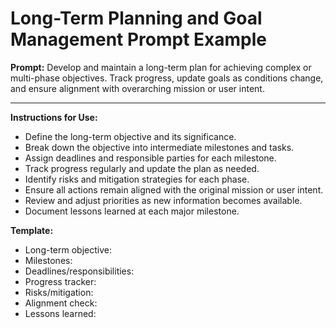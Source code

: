 # Long-Term Planning and Goal Management Prompt Example

**Prompt:**
Develop and maintain a long-term plan for achieving complex or multi-phase objectives. Track progress, update goals as conditions change, and ensure alignment with overarching mission or user intent.

---

**Instructions for Use:**
- Define the long-term objective and its significance.
- Break down the objective into intermediate milestones and tasks.
- Assign deadlines and responsible parties for each milestone.
- Track progress regularly and update the plan as needed.
- Identify risks and mitigation strategies for each phase.
- Ensure all actions remain aligned with the original mission or user intent.
- Review and adjust priorities as new information becomes available.
- Document lessons learned at each major milestone.

**Template:**
- Long-term objective:
- Milestones:
- Deadlines/responsibilities:
- Progress tracker:
- Risks/mitigation:
- Alignment check:
- Lessons learned:
